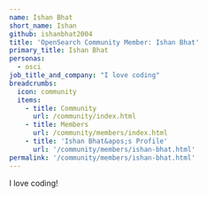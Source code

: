 ```yaml
---
name: Ishan Bhat
short_name: Ishan
github: ishanbhat2004
title: 'OpenSearch Community Member: Ishan Bhat'
primary_title: Ishan Bhat
personas:
  - osci
job_title_and_company: "I love coding"
breadcrumbs:
  icon: community
  items:
    - title: Community
      url: /community/index.html
    - title: Members
      url: /community/members/index.html
    - title: 'Ishan Bhat&apos;s Profile'
      url: '/community/members/ishan-bhat.html'
permalink: '/community/members/ishan-bhat.html'
---
```


**<Ishan Bhat>** I love coding!
